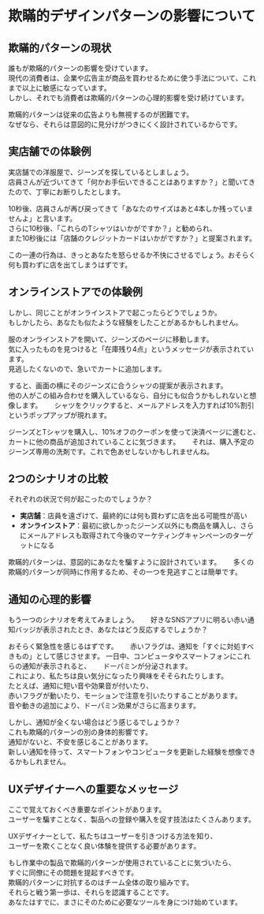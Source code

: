 # 欺瞞的デザインパターンの影響について
## 欺瞞的パターンの現状
誰もが欺瞞的パターンの影響を受けています。  
現代の消費者は、企業や広告主が商品を買わせるために使う手法について、これまで以上に敏感になっています。  
しかし、それでも消費者は欺瞞的パターンの心理的影響を受け続けています。

欺瞞的パターンは従来の広告よりも無視するのが困難です。  
なぜなら、それらは意図的に見分けがつきにくく設計されているからです。

## 実店舗での体験例
実店舗での洋服屋で、ジーンズを探しているとしましょう。  
店員さんが近づいてきて「何かお手伝いできることはありますか？」と聞いてきたので、丁寧にお断りしたとします。  

10秒後、店員さんが再び戻ってきて「あなたのサイズはあと4本しか残っていませんよ」と言います。  
さらに10秒後、「これらのTシャツはいかがですか？」と勧められ、  
また10秒後には「店舗のクレジットカードはいかがですか？」と提案されます。  

この一連の行為は、きっとあなたを怒らせるか不快にさせるでしょう。おそらく何も買わずに店を出てしまうはずです。

## オンラインストアでの体験例
しかし、同じことがオンラインストアで起こったらどうでしょうか。  
もしかしたら、あなたも似たような経験をしたことがあるかもしれません。  

服のオンラインストアを開いて、ジーンズのページに移動します。  
気に入ったものを見つけると「在庫残り4点」というメッセージが表示されています。  
見逃したくないので、急いでカートに追加します。

すると、画面の横にそのジーンズに合うシャツの提案が表示されます。  
他の人がこの組み合わせを購入しているなら、自分にも似合うかもしれないと想像します。　　
シャツをクリックすると、メールアドレスを入力すれば10%割引というポップアップが現れます。

ジーンズとTシャツを購入し、10%オフのクーポンを使って決済ページに進むと、　　
カートに他の商品が追加されていることに気づきます。　　
それは、購入予定のジーンズ専用の洗剤です。これで色あせしないかもしれませんね。

## 2つのシナリオの比較
それぞれの状況で何が起こったのでしょうか？

- **実店舗**：店員を遠ざけて、最終的には何も買わずに店を出る可能性が高い
- **オンラインストア**：最初に欲しかったジーンズ以外にも商品を購入し、さらにメールアドレスも取得されて今後のマーケティングキャンペーンのターゲットになる

欺瞞的パターンは、意図的にあなたを騙すように設計されています。　　
多くの欺瞞的パターンが同時に作用するため、その一つを見逃すことは簡単です。

## 通知の心理的影響
もう一つのシナリオを考えてみましょう。　　
好きなSNSアプリに明るい赤い通知バッジが表示されたとき、あなたはどう反応するでしょうか？

おそらく緊急性を感じるはずです。　　
赤いフラグは、通知を「すぐに対処すべきもの」として感じさせます。
一日中、コンピュータやスマートフォンにこれらの通知が表示されると、　　
ドーパミンが分泌されます。  
これにより、私たちは良い気分になったり興味をそそられたりします。  
たとえば、通知に短い音や効果音が付いたり、  
赤いフラグが動いたり、モーションで注意を引いたりすることがあります。  
音や動きの追加により、ドーパミン効果がさらに高まります。  

しかし、通知が全くない場合はどう感じるでしょうか？   
これも欺瞞的パターンの別の身体的影響です。  
通知がないと、不安を感じることがあります。  
新しい通知を待って、スマートフォンやコンピュータを更新した経験を想像できるかもしれません。  

## UXデザイナーへの重要なメッセージ
ここで覚えておくべき重要なポイントがあります。  
ユーザーを騙すことなく、製品への登録や購入を促す技法はたくさんあります。

UXデザイナーとして、私たちはユーザーを引きつける方法を知り、  
ユーザーを欺くことなく良い体験を提供する必要があります。  

もし作業中の製品で欺瞞的パターンが使用されていることに気づいたら、  
すぐに同僚にその問題を提起すべきです。  
欺瞞的パターンに対抗するのはチーム全体の取り組みです。  
それらと戦う第一歩は、それらを認識することです。  
あなたはすでに、まさにそのために必要なツールを身につけ始めています。
